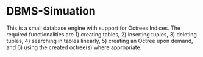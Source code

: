 # DBMS-Simuation

This is a small database engine with support for Octrees Indices. 
The required functionalities are 1) creating tables, 2) inserting tuples, 3) deleting tuples, 4) 
searching in tables linearly, 5) creating an Octree upon demand, and 6) using the created 
octree(s) where appropriate.
